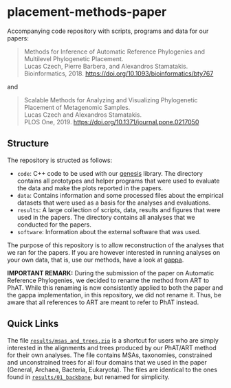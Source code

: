 placement-methods-paper
=========================

Accompanying code repository with scripts, programs and data for our papers:

> Methods for Inference of Automatic Reference Phylogenies and Multilevel Phylogenetic Placement.<br />
> Lucas Czech, Pierre Barbera, and Alexandros Stamatakis.<br />
> Bioinformatics, 2018. https://doi.org/10.1093/bioinformatics/bty767<br />
> <!-- bioRxiv, 2018. https://doi.org/10.1101/299792 -->

and

> Scalable Methods for Analyzing and Visualizing Phylogenetic Placement of Metagenomic Samples.<br />
> Lucas Czech and Alexandros Stamatakis.<br />
> PLOS One, 2019. https://doi.org/10.1371/journal.pone.0217050<br />
> <!-- bioRxiv, 2019. https://doi.org/10.1101/346353 -->

Structure
-------------------------

The repository is structed as follows:

 * `code`: C++ code to be used with our [genesis](https://github.com/lczech/genesis) library. 
   The directory contains all prototypes and helper programs that were used to
   evaluate the data and make the plots reported in the papers.
 * `data`: Contains information and some processed files about the empirical 
   datasets that were used as a basis for the analyses and evaluations.
 * `results`: A large collection of scripts, data, results and figures that were used in the papers.
   The directory contains all analyses that we conducted for the papers.
 * `software`: Information about the external software that was used.

The purpose of this repository is to allow reconstruction of the analyses that we ran for the papers.
If you are however interested in running analyses on your own data,
that is, use our methods, have a look at [gappa](https://github.com/lczech/gappa).

**IMPORTANT REMARK:** During the submission of the paper on Automatic Reference Phylogenies,
we decided to rename the method from ART to PhAT.
While this renaming is now consistently applied to both the paper and the gappa implementation,
in this repository, we did not rename it. Thus, be aware that all references to ART
are meant to refer to PhAT instead.

Quick Links
-------------------------

The file [`results/msas_and_trees.zip`](results/msas_and_trees.zip)
is a shortcut for users who are simply interested in the alignments and trees produced 
by our PhAT/ART method for their own analyses.
The file contains MSAs, taxonomies, constrained and unconstrained trees
for all four domains that we used in the paper (General, Archaea, Bacteria, Eukaryota).
The files are identical to the ones found in [`results/01_backbone`](results/01_backbone),
but renamed for simplicity.
